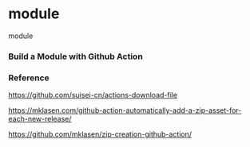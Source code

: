 # module
module

### Build a Module with Github Action


### Reference
https://github.com/suisei-cn/actions-download-file

https://mklasen.com/github-action-automatically-add-a-zip-asset-for-each-new-release/

https://github.com/mklasen/zip-creation-github-action/
